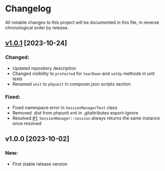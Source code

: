 # Changelog

All notable changes to this project will be documented in this file, in reverse chronological order by release.

## [v1.0.1](https://github.com/zaphyr-org/session/compare/1.0.0...1.0.1) [2023-10-24]

### Changed:
* Updated repository description
* Changed visibility to `protected` for `tearDown` and `setUp` methods in unit tests
* Renamed `unit` to `phpunit` in composer.json scripts section

### Fixed:
* Fixed namespace error in `SessionManagerTest` class
* Removed .dist from phpunit.xml in .gitattributes export-ignore
* Resolved [#1](https://github.com/zaphyr-org/session/issues/1); `SessionManager::session` always returns the same instance once resolved

## v1.0.0 [2023-10-02]

### New:
* First stable release version
